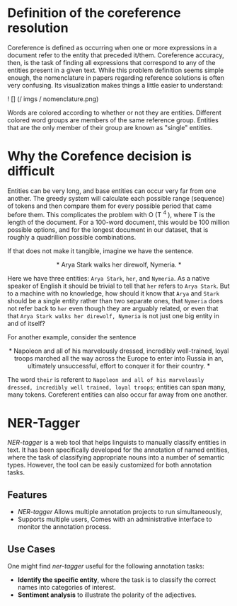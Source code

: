 # Definition of the coreference resolution
Coreference is defined as occurring when one or more expressions in a document refer to the entity that preceded it/them. Coreference accuracy, then, is the task of finding all expressions that correspond to any of the entities present in a given text. While this problem definition seems simple enough, the nomenclature in papers regarding reference solutions is often very confusing. Its visualization makes things a little easier to understand:

! [] (/ imgs / nomenclature.png)

Words are colored according to whether or not they are entities. Different colored word groups are members of the same reference group. Entities that are the only member of their group are known as "single" entities.

# Why the Corefence decision is difficult

Entities can be very long, and base entities can occur very far from one another. The greedy system will calculate each possible range (sequence) of tokens and then compare them for every possible period that came before them. This complicates the problem with O (T <sup> 4 </sup>), where T is the length of the document. For a 100-word document, this would be 100 million possible options, and for the longest document in our dataset, that is roughly a quadrillion possible combinations.

If that does not make it tangible, imagine we have the sentence.

<p align="center"> 
  * Arya Stark walks her direwolf, Nymeria. *
</p>

Here we have three entities: ```Arya Stark```, ```her```, and ```Nymeria```. As a native speaker of English it should be trivial to tell that ```her``` refers to ```Arya Stark```. But to a machine with no knowledge, how should it know that ```Arya``` and ```Stark``` should be a single entity rather than two separate ones, that ```Nymeria``` does not refer back to ```her``` even though they are arguably related, or even that that ```Arya Stark walks her direwolf, Nymeria``` is not just one big entity in and of itself?

For another example, consider the sentence
<p align="center"> 
  * Napoleon and all of his marvelously dressed, incredibly well-trained, loyal troops marched all the way across the Europe to enter into Russia in an, ultimately unsuccessful, effort to conquer it for their country. *
</p>


The word ```their``` is referent to ```Napoleon and all of his marvelously dressed, incredibly well trained, loyal troops```; entities can span many, many tokens. Coreferent entities can also occur far away from one another.

# NER-Tagger
*NER-tagger* is a web tool that helps linguists to manually classify entities in text.
It has been specifically developed for the annotation of named entities, where the task of classifying appropriate nouns into a number of semantic types.
However, the tool can be easily customized for both annotation tasks.

## Features
* *NER-tagger* Allows multiple annotation projects to run simultaneously,
* Supports multiple users,
Comes with an administrative interface to monitor the annotation process.

## Use Cases
One might find *ner-tagger* useful for the following annotation tasks:

* **Identify the specific entity**, where the task is to classify the correct names into categories of interest.
* **Sentiment analysis** to illustrate the polarity of the adjectives.
